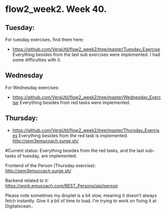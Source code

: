 # flow2_week2. Week 40. 

## Tuesday:
For tuesday exercises, find them here:
- https://github.com/VeraUtil/flow2_week2/tree/master/Tuesday_Exercise
Everything besides from the last sub exercises were implemented. I had some difficulties with it. 

## Wednesday
For Wednesday exercises: 
- https://github.com/VeraUtil/flow2_week2/tree/master/Wednesday_Exercise
Everything besides from red tasks were implemented.

## Thursday:
- https://github.com/VeraUtil/flow2_week2/tree/master/Thursday_Exercises
Everything besides from the red task is implemented. 
http://sem3emucoach.surge.sh/

#Current status: 
Everything besides from the red tasks, and the last sub-tasks of tuesday, are implemented.

Frontend of the Person (Thursday exercise):
http://sem3emucoach.surge.sh/

Backend related to it:
https://work.emucoach.com/REST_Persons/api/person

Please note sometimes my droplet is a bit slow, meaning it doesn't always fetch instantly. Give it a bit of time to load. I'm trying to work on fixing it at Digitalocean.. 
